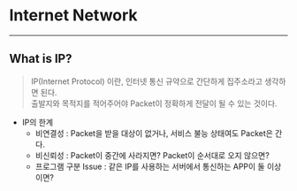 # Internet Network
---
## What is IP?
> IP(Internet Protocol) 이란, 인터넷 통신 규약으로 간단하게 집주소라고 생각하면 된다.  
> 출발지와 목적지를 적어주어야 Packet이 정확하게 전달이 될 수 있는 것이다.  

- IP의 한계
  - 비연결성 : Packet을 받을 대상이 없거나, 서비스 불능 상태여도 Packet은 간다.
  - 비신뢰성 : Packet이 중간에 사라지면? Packet이 순서대로 오지 않으면?
  - 프로그램 구분 Issue : 같은 IP를 사용하는 서버에서 통신하는 APP이 둘 이상이면?

